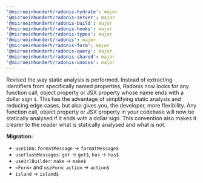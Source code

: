 ```yaml
---
'@microeinhundert/radonis-hydrate': major
'@microeinhundert/radonis-server': major
'@microeinhundert/radonis-build': major
'@microeinhundert/radonis-hooks': major
'@microeinhundert/radonis-types': major
'@microeinhundert/radonis': major
'@microeinhundert/radonis-form': major
'@microeinhundert/radonis-query': major
'@microeinhundert/radonis-shared': major
'@microeinhundert/radonis-unocss': major
---
```


Revised the way static analysis is performed. Instead of extracting identifiers from specifically named properties, Radonis now looks for any function call, object property or JSX property whose name ends with a dollar sign `$`. This has the advantage of simplifying static analysis and reducing edge cases, but also gives you, the developer, more flexibility. Any function call, object property or JSX property in your codebase will now be statically analysed if it ends with a dollar sign. This convention also makes it clearer to the reader what is statically analysed and what is not.

**Migration:**
- `useI18n`: `formatMessage` -> `formatMessage$`
- `useFlashMessages`: `get` -> `get$`, `has` -> `has$`
- `useUrlBuilder`: `make` -> `make$`
- `<Form>` and `useForm`: `action` -> `action$`
- `island` -> `island$`
